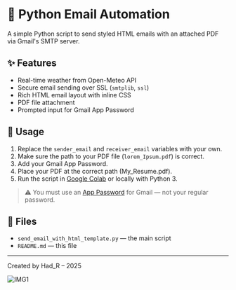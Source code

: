 # 📧 Python Email Automation

A simple Python script to send styled HTML emails with an attached PDF via Gmail's SMTP server.

## ✨ Features
- Real-time weather from Open-Meteo API
- Secure email sending over SSL (`smtplib`, `ssl`)
- Rich HTML email layout with inline CSS
- PDF file attachment
- Prompted input for Gmail App Password

## 🔧 Usage

1. Replace the `sender_email` and `receiver_email` variables with your own.
2. Make sure the path to your PDF file (`lorem_Ipsum.pdf`) is correct.
3. Add your Gmail App Password.
4. Place your PDF at the correct path (My_Resume.pdf).
5. Run the script in [Google Colab](https://colab.research.google.com/) or locally with Python 3.

> ⚠️ You must use an [App Password](https://support.google.com/accounts/answer/185833?hl=en) for Gmail — not your regular password.

## 📁 Files

- `send_email_with_html_template.py` — the main script
- `README.md` — this file

---


Created by Had_R – 2025

![IMG1](https://github.com/user-attachments/assets/7d381422-261a-4c78-ba8a-8163241e5374)

